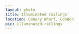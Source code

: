 ```yaml
---
layout: photo
title: Illuminated railings
location: Canary Wharf, London
pic: illuminated-railings
---
```

